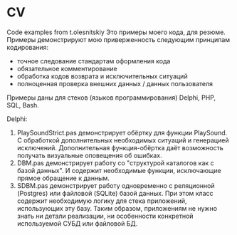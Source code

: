 # CV
Code examples from t.olesnitskiy
Это примеры моего кода, для резюме.
Примеры демонстрируют мою приверженность следующим принципам кодирования:
- точное следование стандартам оформления кода
- обязательное комментирование
- обработка кодов возврата и исключительных ситуаций
- полноценная проверка внешних данных / данных пользователя

Примеры даны для стеков (языков программирования) Delphi, PHP, SQL, Bash.

Delphi:
1. PlaySoundStrict.pas демонстрирует обёртку для функции PlaySound. С обработкой дополнительных необходимых ситуаций и генерацией исключений. Дополнительная функция-обёртка даёт возможность получать визуальные оповещения об ошибках.
2. DBM.pas демонстрирует работу со "структурой каталогов как с базой данных". И содержит необходимые функции, исключающие прямое обращение к данным.
3. SDBM.pas демонстрирует работу одновременно с реляционной (Postgres) или файловой (SQLite) базой данных. При этом класс содержит необходимую логику для стека приложений, использующих эту базу. Таким образом, приложениям не нужно знать ни детали реализации, ни особенности конкретной используемой СУБД или файловой БД.
